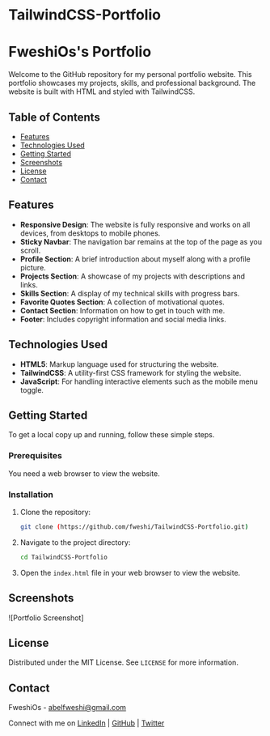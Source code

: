 # TailwindCSS-Portfolio

# FweshiOs's Portfolio

Welcome to the GitHub repository for my personal portfolio website. This portfolio showcases my projects, skills, and professional background. The website is built with HTML and styled with TailwindCSS.

## Table of Contents

- [Features](#features)
- [Technologies Used](#technologies-used)
- [Getting Started](#getting-started)
- [Screenshots](#screenshots)
- [License](#license)
- [Contact](#contact)

## Features

- **Responsive Design**: The website is fully responsive and works on all devices, from desktops to mobile phones.
- **Sticky Navbar**: The navigation bar remains at the top of the page as you scroll.
- **Profile Section**: A brief introduction about myself along with a profile picture.
- **Projects Section**: A showcase of my projects with descriptions and links.
- **Skills Section**: A display of my technical skills with progress bars.
- **Favorite Quotes Section**: A collection of motivational quotes.
- **Contact Section**: Information on how to get in touch with me.
- **Footer**: Includes copyright information and social media links.

## Technologies Used

- **HTML5**: Markup language used for structuring the website.
- **TailwindCSS**: A utility-first CSS framework for styling the website.
- **JavaScript**: For handling interactive elements such as the mobile menu toggle.

## Getting Started

To get a local copy up and running, follow these simple steps.

### Prerequisites

You need a web browser to view the website.

### Installation

1. Clone the repository:
    ```sh
    git clone (https://github.com/fweshi/TailwindCSS-Portfolio.git)
    ```
2. Navigate to the project directory:
    ```sh
    cd TailwindCSS-Portfolio
    ```
3. Open the `index.html` file in your web browser to view the website.

## Screenshots

![Portfolio Screenshot]

## License

Distributed under the MIT License. See `LICENSE` for more information.

## Contact

FweshiOs - [abelfweshi@gmail.com](mailto:abelfweshi@gmail.com)

Connect with me on [LinkedIn](https://www.linkedin.com/in/yusuf-abbey-059ab9ba/) | [GitHub](https://github.com/fweshi) | [Twitter]((https://x.com/Fweshi_os))

